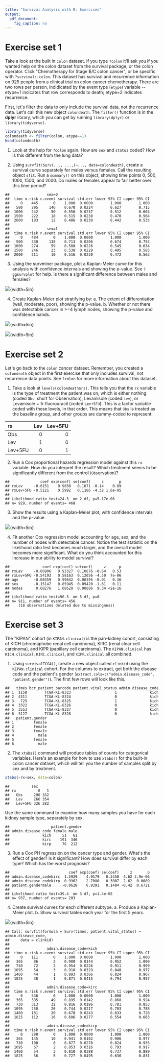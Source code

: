 ```yaml
---
title: "Survival Analysis with R: Exercises"
output: 
  pdf_document: 
    fig_caption: no
---
```


# Exercise set 1

Take a look at the built in `colon` dataset. If you type `?colon` it'll ask you if you wanted help on the colon dataset from the survival package, or the colon operator. Click "Chemotherapy for Stage B/C colon cancer", or be specific with `?survival::colon`. This dataset has survival and recurrence information on 929 people from a clinical trial on colon cancer chemotherapy. There are two rows per person, indidicated by the event type (`etype`) variable -- etype=1 indicates that row corresponds to death; etype=2 indicates recurrence. 

First, let's filter the data to only include the survival data, not the recurrence data. Let's call this new object `colondeath`. The `filter()` function is in the **dplyr** library, which you can get by running `library(dplyr)` or `library(tidyverse)`.


```r
library(tidyverse)
colondeath <- filter(colon, etype==1)
head(colondeath)
```

1. Look at the help for `?colon` again. How are `sex` and `status` coded? How is this different from the lung data?

2. Using `survfit(Surv(..., ...,)~..., data=colondeath)`, create a survival curve separately for males versus females. Call the resulting object `sfit`. Run a `summary()` on this object, showing time points 0, 500, 1000, 1500, and 2000. Do males or females appear to fair better over this time period?


```
##                 sex=0 
##  time n.risk n.event survival std.err lower 95% CI upper 95% CI
##     0    445       0    1.000  0.0000        1.000        1.000
##   500    295     146    0.670  0.0224        0.627        0.715
##  1000    242      50    0.556  0.0237        0.512        0.604
##  1500    222      18    0.515  0.0238        0.470        0.564
##  2000    183      12    0.486  0.0239        0.442        0.535
## 
##                 sex=1 
##  time n.risk n.event survival std.err lower 95% CI upper 95% CI
##     0    484       0    1.000  0.0000        1.000        1.000
##   500    338     138    0.713  0.0206        0.674        0.754
##  1000    274      59    0.588  0.0226        0.545        0.634
##  1500    246      23    0.538  0.0229        0.495        0.585
##  2000    211      10    0.516  0.0230        0.472        0.563
```

3. Using the survminer package, plot a Kaplan-Meier curve for this analysis with confidence intervals and showing the p-value. See `?ggsurvplot` for help. Is there a significant difference between males and females?

![](../_site/r-survival_files/figure-html/unnamed-chunk-5-1.png){width=5in}

4. Create Kaplan-Meier plot stratifying by:
    a. The extent of differentiation (well, moderate, poor), showing the p-value.
    b. Whether or not there was detectable cancer in >=4 lymph nodes, showing the p-value and confidence bands.
    
![](../_site/r-survival_files/figure-html/unnamed-chunk-6-1.png){width=5in}

![](../_site/r-survival_files/figure-html/unnamed-chunk-6-2.png){width=5in}


# Exercise set 2

Let's go back to the `colon` cancer dataset. Remember, you created a `colondeath` object in the first exercise that only includes survival, not recurrence data points. See `?colon` for more information about this dataset. 

1. Take a look at `levels(colondeath$rs)`. This tells you that the `rx` variable is the type of treatment the patient was on, which is either nothing (coded `Obs`, short for Observation), Levamisole (coded `Lev`), or Levamisole + 5-fluorouracil (coded `Lev+5FU`). This is a factor variable coded with these levels, in that order. This means that `Obs` is treated as the baseline group, and other groups are dummy-coded to represent.


|rx      | Lev| Lev+5FU|
|:-------|---:|-------:|
|Obs     |   0|       0|
|Lev     |   1|       0|
|Lev+5FU |   0|       1|

2. Run a Cox proportional hazards regression model against this `rx` variable. How do you interpret the result? Which treatment seems to be significantly different from the control (`Obs`ervation)?


```
##              coef exp(coef) se(coef)     z       p
## rxLev     -0.0151    0.9850   0.1071 -0.14    0.89
## rxLev+5FU -0.5121    0.5992   0.1186 -4.32 1.6e-05
## 
## Likelihood ratio test=24.3  on 2 df, p=5.17e-06
## n= 929, number of events= 468
```

3. Show the results using a Kaplan-Meier plot, with confidence intervals and the p-value.

![](../_site/r-survival_files/figure-html/unnamed-chunk-13-1.png){width=5in}

4. Fit another Cox regression model accounting for age, sex, and the number of nodes with detectable cancer. Notice the test statistic on the likelihood ratio test becomes much larger, and the overall model becomes more significant. What do you think accounted for this increase in our ability to model survival?


```
##               coef exp(coef) se(coef)     z      p
## rxLev     -0.06906   0.93327  0.10876 -0.64   0.53
## rxLev+5FU -0.54193   0.58163  0.12056 -4.50  7e-06
## age       -0.00359   0.99642  0.00395 -0.91   0.36
## sex       -0.15147   0.85945  0.09420 -1.61   0.11
## nodes      0.08276   1.08628  0.00886  9.34 <2e-16
## 
## Likelihood ratio test=90.3  on 5 df, p=0
## n= 911, number of events= 456 
##    (18 observations deleted due to missingness)
```

# Exercise set 3

The "KIPAN" cohort (in `KIPAN.clinical`) is the pan-kidney cohort, consisting of KICH (chromaphobe renal cell carcinoma), KIRC (renal clear cell carcinoma), and KIPR (papillary cell carcinoma). The `KIPAN.clinical` has `KICH.clinical`, `KIRC.clinical`, and `KIPR.clinical` all combined. 

1. Using `survivalTCGA()`, create a new object called `clinkid` using the `KIPAN.clinical` cohort. For the columns to extract, get both the disease code and the patient's gender (`extract.cols=c("admin.disease_code", "patient.gender")`). The first few rows will look like this. 


```
##   times bcr_patient_barcode patient.vital_status admin.disease_code
## 1  1158        TCGA-KL-8323                    1               kich
## 2  4311        TCGA-KL-8324                    0               kich
## 3   725        TCGA-KL-8325                    1               kich
## 4  3322        TCGA-KL-8326                    0               kich
## 5  3553        TCGA-KL-8327                    0               kich
## 6  3127        TCGA-KL-8328                    0               kich
##   patient.gender
## 1         female
## 2         female
## 3         female
## 4           male
## 5         female
## 6           male
```

2. The `xtabs()` command will produce tables of counts for categorical variables. Here's an example for how to use `xtabs()` for the built-in colon cancer dataset, which will tell you the number of samples split by sex and by treatment.


```r
xtabs(~rx+sex, data=colon)
```

```
##          sex
## rx          0   1
##   Obs     298 332
##   Lev     266 354
##   Lev+5FU 326 282
```

Use the same command to examine how many samples you have for each kidney sample type, separately by sex. 


```
##                   patient.gender
## admin.disease_code female male
##               kich     51   61
##               kirc    191  346
##               kirp     76  212
```

3. Run a Cox PH regression on the cancer type and gender. What's the effect of gender? Is it significant? How does survival differ by each type? Which has the worst prognosis?


```
##                           coef exp(coef) se(coef)     z       p
## admin.disease_codekirc  1.5929    4.9179   0.3450  4.62 3.9e-06
## admin.disease_codekirp  0.9962    2.7080   0.3807  2.62  0.0089
## patient.gendermale     -0.0628    0.9391   0.1484 -0.42  0.6721
## 
## Likelihood ratio test=39.4  on 3 df, p=1.4e-08
## n= 937, number of events= 203
```

4. Create survival curves for each different subtype. 
    a. Produce a Kaplan-Meier plot. 
    b. Show survival tables each year for the first 5 years.

![](../_site/r-survival_files/figure-html/unnamed-chunk-33-1.png){width=5in}

```
## Call: survfit(formula = Surv(times, patient.vital_status) ~ admin.disease_code, 
##     data = clinkid)
## 
##                 admin.disease_code=kich 
##  time n.risk n.event survival std.err lower 95% CI upper 95% CI
##     0    111       0    1.000  0.0000        1.000        1.000
##   365     86       2    0.980  0.0144        0.952        1.000
##   730     72       2    0.954  0.0226        0.911        0.999
##  1095     54       3    0.910  0.0329        0.848        0.977
##  1460     44       1    0.893  0.0366        0.824        0.967
##  1825     38       1    0.871  0.0415        0.794        0.957
## 
##                 admin.disease_code=kirc 
##  time n.risk n.event survival std.err lower 95% CI upper 95% CI
##     0    536       0    1.000  0.0000        1.000        1.000
##   365    385      49    0.895  0.0142        0.868        0.924
##   730    313      32    0.816  0.0186        0.781        0.853
##  1095    250      26    0.744  0.0217        0.703        0.788
##  1460    181      20    0.678  0.0243        0.633        0.728
##  1825    112      16    0.606  0.0277        0.554        0.663
## 
##                 admin.disease_code=kirp 
##  time n.risk n.event survival std.err lower 95% CI upper 95% CI
##     0    288       0    1.000  0.0000        1.000        1.000
##   365    145      10    0.941  0.0182        0.906        0.977
##   730    100       8    0.877  0.0278        0.824        0.933
##  1095     67       2    0.853  0.0316        0.793        0.917
##  1460     54       3    0.810  0.0388        0.737        0.889
##  1825     36       5    0.727  0.0495        0.636        0.831
```
